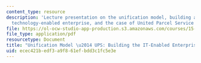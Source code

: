 ```yaml
---
content_type: resource
description: 'Lecture presentation on the unification model, building an information
  technology-enabled enterprise, and the case of United Parcel Service Inc. '
file: https://ol-ocw-studio-app-production.s3.amazonaws.com/courses/15-571-generating-business-value-from-information-technology-spring-2009/ecec421bedf3a9f861efbdd3c1fc5e3e_MIT15_571s09_lec04_weill.pdf
file_type: application/pdf
resourcetype: Document
title: "Unification Model \u2014 UPS: Building the IT-Enabled Enterprise"
uid: ecec421b-edf3-a9f8-61ef-bdd3c1fc5e3e
---
```

